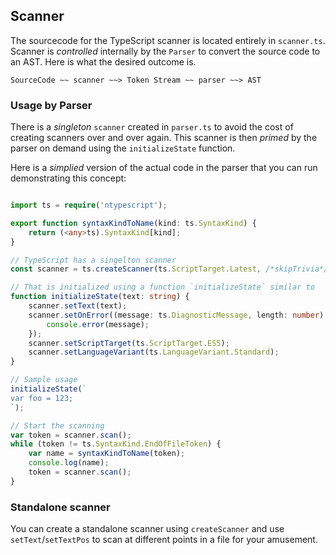 ## Scanner
The sourcecode for the TypeScript scanner is located entirely in `scanner.ts`. Scanner is *controlled* internally by the `Parser` to convert the source code to an AST. Here is what the desired outcome is.

```
SourceCode ~~ scanner ~~> Token Stream ~~ parser ~~> AST
```

### Usage by Parser
There is a *singleton* `scanner` created in `parser.ts` to avoid the cost of creating scanners over and over again. This scanner is then *primed* by the parser on demand using the `initializeState` function. 

Here is a *simplied* version of the actual code in the parser that you can run demonstrating this concept: 

```ts

import ts = require('ntypescript');

export function syntaxKindToName(kind: ts.SyntaxKind) {
    return (<any>ts).SyntaxKind[kind];
}

// TypeScript has a singelton scanner
const scanner = ts.createScanner(ts.ScriptTarget.Latest, /*skipTrivia*/ true);

// That is initialized using a function `initializeState` similar to
function initializeState(text: string) {
    scanner.setText(text);
    scanner.setOnError((message: ts.DiagnosticMessage, length: number) => {
        console.error(message);
    });
    scanner.setScriptTarget(ts.ScriptTarget.ES5);
    scanner.setLanguageVariant(ts.LanguageVariant.Standard);
}

// Sample usage 
initializeState(`
var foo = 123;
`);

// Start the scanning
var token = scanner.scan();
while (token != ts.SyntaxKind.EndOfFileToken) {
    var name = syntaxKindToName(token);
    console.log(name);
    token = scanner.scan();
}
```

### Standalone scanner
You can create a standalone scanner using `createScanner` and use `setText`/`setTextPos` to scan at different points in a file for your amusement.
